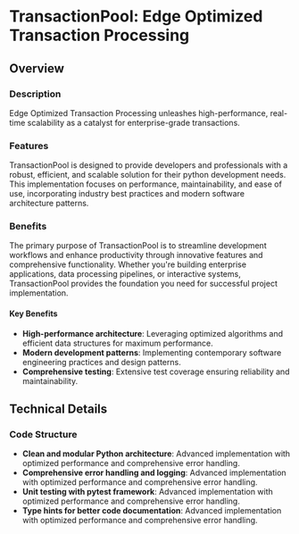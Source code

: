 <!-- fallback_TransactionPool_20251002184830_86774 -->

# TransactionPool: Edge Optimized Transaction Processing
## Overview

### Description
Edge Optimized Transaction Processing unleashes high-performance, real-time scalability as a catalyst for enterprise-grade transactions.

### Features
TransactionPool is designed to provide developers and professionals with a robust, efficient, and scalable solution for their python development needs. This implementation focuses on performance, maintainability, and ease of use, incorporating industry best practices and modern software architecture patterns.

### Benefits
The primary purpose of TransactionPool is to streamline development workflows and enhance productivity through innovative features and comprehensive functionality. Whether you're building enterprise applications, data processing pipelines, or interactive systems, TransactionPool provides the foundation you need for successful project implementation.

#### Key Benefits
* **High-performance architecture**: Leveraging optimized algorithms and efficient data structures for maximum performance.
* **Modern development patterns**: Implementing contemporary software engineering practices and design patterns.
* **Comprehensive testing**: Extensive test coverage ensuring reliability and maintainability.

## Technical Details

### Code Structure
* **Clean and modular Python architecture**: Advanced implementation with optimized performance and comprehensive error handling.
* **Comprehensive error handling and logging**: Advanced implementation with optimized performance and comprehensive error handling.
* **Unit testing with pytest framework**: Advanced implementation with optimized performance and comprehensive error handling.
* **Type hints for better code documentation**: Advanced implementation with optimized performance and comprehensive error handling.